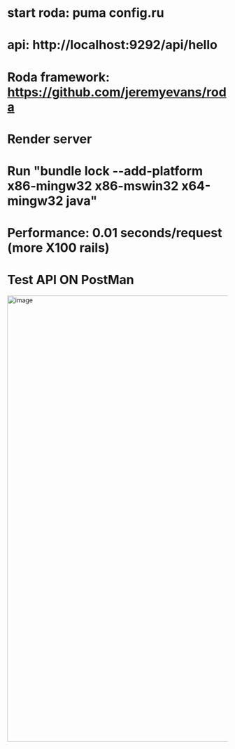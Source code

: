 # start roda: puma config.ru
# api: http://localhost:9292/api/hello
# Roda framework: https://github.com/jeremyevans/roda

# Render server
# Run "bundle lock --add-platform x86-mingw32 x86-mswin32 x64-mingw32 java"

# Performance: 0.01 seconds/request (more X100 rails)
# Test API ON PostMan

<img width="1018" alt="image" src="https://github.com/nguyenvanhuan243/roda_base_api/assets/13021427/bc33eb6f-cc7f-41fa-9739-ec6391ea9ded">
